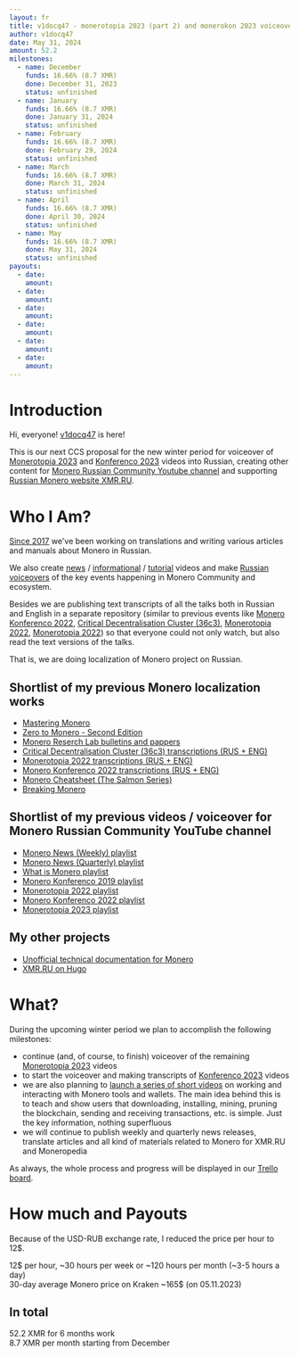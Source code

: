 ```yaml
---
layout: fr
title: v1docq47 - monerotopia 2023 (part 2) and monerokon 2023 voiceovers and working on xmr.ru
author: v1docq47
date: May 31, 2024
amount: 52.2
milestones:
  - name: December
    funds: 16.66% (8.7 XMR)
    done: December 31, 2023
    status: unfinished
  - name: January
    funds: 16.66% (8.7 XMR)
    done: January 31, 2024
    status: unfinished
  - name: February
    funds: 16.66% (8.7 XMR)
    done: February 29, 2024
    status: unfinished
  - name: March
    funds: 16.66% (8.7 XMR)
    done: March 31, 2024
    status: unfinished
  - name: April
    funds: 16.66% (8.7 XMR)
    done: April 30, 2024
    status: unfinished
  - name: May
    funds: 16.66% (8.7 XMR)
    done: May 31, 2024
    status: unfinished
payouts:
  - date:
    amount:
  - date:
    amount:
  - date:
    amount:
  - date:
    amount:
  - date:
    amount:
  - date:
    amount:
---
```


# Introduction

Hi, everyone! [v1docq47](https://t.me/v1docq47) is here!

This is our next CCS proposal for the new winter period for voiceover of [Monerotopia 2023](https://www.youtube.com/watch?v=GcJiaPmldhQ&list=PLfJ_JjSwYaa810CWboNcPX7cY-JYEWo-4) and [Konferenco 2023](https://www.youtube.com/playlist?list=PLsSYUeVwrHBm1m7IaU3JiDVb5EC7cn0KG) videos into Russian, creating other content for [Monero Russian Community Youtube channel](https://www.youtube.com/@MoneroRussianCommunity) and supporting [Russian Monero website XMR.RU](https://xmr.ru/).

# Who I Am?

[Since 2017](https://github.com/pulls?q=is%3Apr+author%3Av1docq47+archived%3Afalse+is%3Aclosed+sort%3Acreated-asc) we've been working on translations and writing various articles and manuals about Monero in Russian.

We also create [news](https://www.youtube.com/watch?v=ixUamqRd3nc&list=PLQyX7h187qnQWtCN6brBXsB9QLEuaJWQO) / [informational](https://www.youtube.com/watch?v=FOsHxWG5jNs&list=PLQyX7h187qnTqq4_-EAnp4HZk9eJpMvZK) / [tutorial](https://www.youtube.com/watch?v=bug2_NvHeNs&list=PLQyX7h187qnTGFHdrdZL7VRxQINEQZ2xJ) videos and make [Russian voiceovers](https://www.youtube.com/watch?v=69Vszlx5PQ0&list=PLQyX7h187qnR3doOALJAmHv1mAVPNzNV9) of the key events happening in Monero Community and ecosystem.

Besides we are publishing text transcripts of all the talks both in Russian and English in a separate repository (similar to previous events like [Monero Konferenco 2022](https://github.com/v1docq47/monerokon-2022-transcriptions), [Critical Decentralisation Cluster (36c3)](https://github.com/v1docq47/monero-cdc-36c3-transcriptions), [Monerotopia 2022](https://github.com/v1docq47/monerotopia-2022-transcriptions), [Monerotopia 2022](https://github.com/v1docq47/monerotopia-2023-transcriptions/tree/main/transcriptions)) so that everyone could not only watch, but also read the text versions of the talks.

That is, we are doing localization of Monero project on Russian.

## Shortlist of my previous Monero localization works

- [Mastering Monero](https://github.com/monerobook/monerobook/pull/81)
- [Zero to Monero - Second Edition](https://github.com/UkoeHB/Monero-RCT-report/pull/9)
- [Monero Reserch Lab bulletins and pappers](https://github.com/v1docq47/monero-research-lab-translations/tree/main/publications/bulletins)
- [Critical Decentralisation Cluster (36c3) transcriptions (RUS + ENG)](https://github.com/v1docq47/monero-cdc-36c3-transcriptions)
- [Monerotopia 2022 transcriptions (RUS + ENG)](https://github.com/v1docq47/monerotopia-2022-transcriptions)
- [Monero Konferenco 2022 transcriptions (RUS + ENG)](https://github.com/v1docq47/monerokon-2022-transcriptions)
- [Monero Cheatsheet (The Salmon Series)](https://www.bybaro.it/Moh3po/)
- [Breaking Monero](https://github.com/monero-ecosystem/outreach-docs/tree/master/monero-outreach-docs/translations/ru/transcriptions/breaking_monero)

## Shortlist of my previous videos / voiceover for Monero Russian Community YouTube channel
- [Monero News (Weekly) playlist](https://www.youtube.com/watch?v=ixUamqRd3nc&list=PLQyX7h187qnQWtCN6brBXsB9QLEuaJWQO)
- [Monero News (Quarterly) playlist](https://www.youtube.com/watch?v=rhWi3a3gZXw&list=PLQyX7h187qnTrEQo1n1_-lxR5tk0qlRKo)
- [What is Monero playlist](https://www.youtube.com/watch?v=FOsHxWG5jNs&list=PLQyX7h187qnTqq4_-EAnp4HZk9eJpMvZK)
- [Monero Konferenco 2019 playlist](https://www.youtube.com/watch?v=56Tr03HzGJ8&list=PLQyX7h187qnSZG_PTYtO57_z_nFOlWWEM)
- [Monerotopia 2022 playlist](https://www.youtube.com/watch?v=c6Zu_sqO0pQ&list=PLQyX7h187qnT3F0H-jkINsNR9jG_-3SUU)
- [Monero Konferenco 2022 playlist](https://www.youtube.com/watch?v=69Vszlx5PQ0&list=PLQyX7h187qnR3doOALJAmHv1mAVPNzNV9)
- [Monerotopia 2023 playlist](https://www.youtube.com/watch?v=DyQ7B2w_KcI&list=PLQyX7h187qnROrs1c_opKzyeNRu30thuD)

## My other projects

- [Unofficial technical documentation for Monero](https://wiki.xmr.ru/)
- [XMR.RU on Hugo](https://github.com/xmr-ru/xmr_ru)

# What?

During the upcoming winter period we plan to accomplish the following milestones:
 
- continue (and, of course, to finish) voiceover of the remaining [Monerotopia 2023](https://trello.com/c/uygCrD2N/4-monerotopia-2023-on-russian-voiceover) videos
- to start the voiceover and making transcripts of [Konferenco 2023](https://trello.com/c/97JWtmIb/5-konferenco-2023-on-russian-voiceover) videos
- we are also planning to [launch a series of short videos](https://trello.com/c/B8mYhqH4/6-monero-tutorials-shorts) on working and interacting with Monero tools and wallets. The main idea behind this is to teach and show users that downloading, installing, mining, pruning the blockchain, sending and receiving transactions, etc. is simple. Just the key information, nothing superfluous
- we will continue to publish weekly and quarterly news releases, translate articles and all kind of materials related to Monero for XMR.RU and Moneropedia
 
As always, the whole process and progress will be displayed in our [Trello board](https://trello.com/b/UoHdgHLb/december-2023-may-2024).

# How much and Payouts

Because of the USD-RUB exchange rate, I reduced the price per hour to 12$.

12$ per hour, \~30 hours per week or \~120 hours per month (\~3-5 hours а day)  
30-day average Monero price on Kraken \~165$ (on 05.11.2023)

## In total

52.2 XMR for 6 months work  
8.7 XMR per month starting from December
